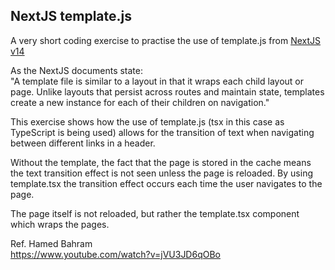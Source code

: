 ## NextJS template.js  
A very short coding exercise to practise the use of template.js from [NextJS v14](https://nextjs.org/docs/app/api-reference/file-conventions/template)  

As the NextJS documents state:  
"A template file is similar to a layout in that it wraps each child layout or page. Unlike layouts that persist across routes and maintain state, templates create a new instance for each of their children on navigation."  

This exercise shows how the use of template.js (tsx in this case as TypeScript is being used) allows for the transition of text when navigating between different links in a header. 

Without the template, the fact that the page is stored in the cache means the text transition effect is not seen unless the page is reloaded. By using template.tsx the transition effect occurs each time the user navigates to the page.  

The page itself is not reloaded, but rather the template.tsx component which wraps the pages.


Ref.
Hamed Bahram  
https://www.youtube.com/watch?v=jVU3JD6qOBo


